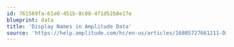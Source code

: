 ```yaml
---
id: 761569fa-61e0-451b-8c08-4f1d52b8e17e
blueprint: data
title: 'Display Names in Amplitude Data'
source: 'https://help.amplitude.com/hc/en-us/articles/16805727661211-Display-names-in-Amplitude-Data'
---
```

